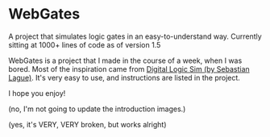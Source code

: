 # WebGates
A project that simulates logic gates in an easy-to-understand way. Currently sitting at 1000+ lines of code as of version 1.5

WebGates is a project that I made in the course of a week, when I was bored. Most of the inspiration came from [Digital Logic Sim (by Sebastian Lague)](https://sebastian.itch.io/digital-logic-sim). It's very easy to use, and instructions are listed in the project.

I hope you enjoy!


(no, I'm not going to update the introduction images.)

(yes, it's VERY, VERY broken, but works alright)
